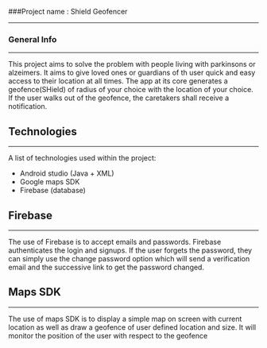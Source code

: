 ###Project name : Shield Geofencer
***
### General Info
***
This project aims to solve the problem with people living with parkinsons or alzeimers.
It aims to give loved ones or guardians of th user quick and easy access to their location at all times.
The app at its core generates a geofence(SHield) of radius of your choice with the location of your choice.
If the user walks out of the geofence, the caretakers shall receive a notification.

## Technologies
***
A list of technologies used within the project:
* Android studio (Java + XML)
* Google maps SDK
* Firebase (database)

## Firebase
***
The use of Firebase is to accept emails and passwords.
Firebase authenticates the login and signups.
If the user forgets the password,
they can simply use the change password option which will send a verification email and
the successive link to get the password changed.

## Maps SDK
***
The use of maps SDK is to display a simple map on screen with current location as well as draw
a geofence of user defined location and size.
It will monitor the position of the user with respect to the geofence

